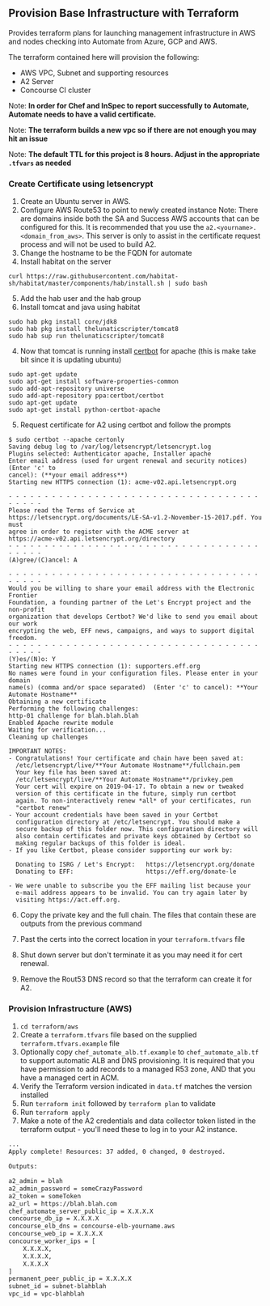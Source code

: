 ## Provision Base Infrastructure with Terraform
Provides terraform plans for launching management infrastructure in AWS and nodes checking into Automate from Azure, GCP and AWS.

The terraform contained here will provision the following:

* AWS VPC, Subnet and supporting resources
* A2 Server
* Concourse CI cluster

Note: **In order for Chef and InSpec to report successfully to Automate, Automate needs to have a valid certificate.**

Note: **The terraform builds a new vpc so if there are not enough you may hit an issue**

Note: **The default TTL for this project is 8 hours.  Adjust in the appropriate `.tfvars` as needed**

### Create Certificate using letsencrypt

1. Create an Ubuntu server in AWS. <!-- TODO: Add terraform to automate these tasks -->
2. Configure AWS Route53 to point to newly created instance
Note: There are domains inside both the SA and Success AWS accounts that can be configured for this. It is recommended that you use the `a2.<yourname>.<domain_from_aws>`. This server is only to assist in the certificate request process and will not be used to build A2.
3. Change the hostname to be the FQDN for automate
2. Install habitat on the server
```
curl https://raw.githubusercontent.com/habitat-sh/habitat/master/components/hab/install.sh | sudo bash
```
5. Add the hab user and the hab group
3. Install tomcat and java using habitat
```
sudo hab pkg install core/jdk8
sudo hab pkg install thelunaticscripter/tomcat8
sudo hab sup run thelunaticscripter/tomcat8
```
4. Now that tomcat is running install [certbot](https://certbot.eff.org/lets-encrypt/ubuntuxenial-apache.html) for apache (this is make take bit since it is updating ubuntu)
```
sudo apt-get update
sudo apt-get install software-properties-common
sudo add-apt-repository universe
sudo add-apt-repository ppa:certbot/certbot
sudo apt-get update
sudo apt-get install python-certbot-apache
```

5. Request certificate for A2 using certbot and follow the prompts
```
$ sudo certbot --apache certonly
Saving debug log to /var/log/letsencrypt/letsencrypt.log
Plugins selected: Authenticator apache, Installer apache
Enter email address (used for urgent renewal and security notices) (Enter 'c' to
cancel): (**your email address**)
Starting new HTTPS connection (1): acme-v02.api.letsencrypt.org

- - - - - - - - - - - - - - - - - - - - - - - - - - - - - - - - - - - - - - - -
Please read the Terms of Service at
https://letsencrypt.org/documents/LE-SA-v1.2-November-15-2017.pdf. You must
agree in order to register with the ACME server at
https://acme-v02.api.letsencrypt.org/directory
- - - - - - - - - - - - - - - - - - - - - - - - - - - - - - - - - - - - - - - -
(A)gree/(C)ancel: A

- - - - - - - - - - - - - - - - - - - - - - - - - - - - - - - - - - - - - - - -
Would you be willing to share your email address with the Electronic Frontier
Foundation, a founding partner of the Let's Encrypt project and the non-profit
organization that develops Certbot? We'd like to send you email about our work
encrypting the web, EFF news, campaigns, and ways to support digital freedom.
- - - - - - - - - - - - - - - - - - - - - - - - - - - - - - - - - - - - - - - -
(Y)es/(N)o: Y
Starting new HTTPS connection (1): supporters.eff.org
No names were found in your configuration files. Please enter in your domain
name(s) (comma and/or space separated)  (Enter 'c' to cancel): **Your Automate Hostname**
Obtaining a new certificate
Performing the following challenges:
http-01 challenge for blah.blah.blah
Enabled Apache rewrite module
Waiting for verification...
Cleaning up challenges

IMPORTANT NOTES:
- Congratulations! Your certificate and chain have been saved at:
  /etc/letsencrypt/live/**Your Automate Hostname**/fullchain.pem
  Your key file has been saved at:
  /etc/letsencrypt/live/**Your Automate Hostname**/privkey.pem
  Your cert will expire on 2019-04-17. To obtain a new or tweaked
  version of this certificate in the future, simply run certbot
  again. To non-interactively renew *all* of your certificates, run
  "certbot renew"
- Your account credentials have been saved in your Certbot
  configuration directory at /etc/letsencrypt. You should make a
  secure backup of this folder now. This configuration directory will
  also contain certificates and private keys obtained by Certbot so
  making regular backups of this folder is ideal.
- If you like Certbot, please consider supporting our work by:

  Donating to ISRG / Let's Encrypt:   https://letsencrypt.org/donate
  Donating to EFF:                    https://eff.org/donate-le

- We were unable to subscribe you the EFF mailing list because your
  e-mail address appears to be invalid. You can try again later by
  visiting https://act.eff.org.
```

6. Copy the private key and the full chain. The files that contain these are outputs from the previous command

7. Past the certs into the correct location in your `terraform.tfvars` file

8. Shut down server but don't terminate it as you may need it for cert renewal.

9. Remove the Rout53 DNS record so that the terraform can create it for A2.

### Provision Infrastructure (AWS)
1. `cd terraform/aws`
2. Create a `terraform.tfvars` file based on the supplied `terraform.tfvars.example` file
3. Optionally copy `chef_automate_alb.tf.example` to `chef_automate_alb.tf` to support automatic ALB and DNS provisioning.  It is required that you have permission to add records to a managed R53 zone, AND that you have a managed cert in ACM.
4. Verify the Terraform version indicated in `data.tf` matches the version installed
5. Run `terraform init` followed by `terraform plan` to validate
6. Run `terraform apply`
7. Make a note of the A2 credentials and data collector token listed in the terraform output - you'll need these to log in to your A2 instance.

```bash
...
Apply complete! Resources: 37 added, 0 changed, 0 destroyed.

Outputs:

a2_admin = blah
a2_admin_password = someCrazyPassword
a2_token = someToken
a2_url = https://blah.blah.com
chef_automate_server_public_ip = X.X.X.X
concourse_db_ip = X.X.X.X
concourse_elb_dns = concourse-elb-yourname.aws
concourse_web_ip = X.X.X.X
concourse_worker_ips = [
    X.X.X.X,
    X.X.X.X,
    X.X.X.X
]
permanent_peer_public_ip = X.X.X.X
subnet_id = subnet-blahblah
vpc_id = vpc-blahblah
```
